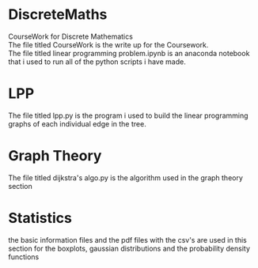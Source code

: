 # DiscreteMaths
CourseWork for Discrete Mathematics</br>
The file titled CourseWork is the write up for the Coursework.</br>
The file titled linear programming problem.ipynb is an anaconda notebook that i used to run all of the python scripts i have made.</br>
# LPP
The file titled lpp.py is the program i used to build the linear programming graphs of each individual edge in the tree.</br>
# Graph Theory
The file titled dijkstra's algo.py is the algorithm used in the graph theory section</br>
# Statistics
the basic information files and the pdf files with the csv's are used in this section for the boxplots, gaussian distributions and the probability density functions
